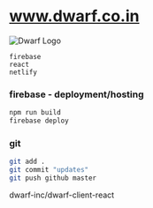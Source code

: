 # www.dwarf.co.in

![Dwarf Logo](https://www.dwarf.co.in/static/media/logo.b1337c6a.png "Dwarf")

    firebase
    react
    netlify

### firebase - deployment/hosting

```bash
npm run build
firebase deploy
```

### git

```bash
git add .
git commit "updates"
git push github master
```

dwarf-inc/dwarf-client-react
